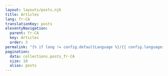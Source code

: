 ```yaml
---
layout: layouts/posts.njk
title: Articles
lang: fr-CA
translationKey: posts
eleventyNavigation:
  parent: fr-CA
  key: Articles
  order: 3
permalink: "{% if lang != config.defaultLanguage %}/{{ config.languages[lang].slug }}{% endif %}/{{ translations[lang].posts }}/{% if pagination.pageNumber > 0 %}page/{{ pagination.pageNumber + 1 }}/{% endif %}"
pagination:
  data: collections.posts_fr-CA
  size: 10
  alias: posts
---
```


